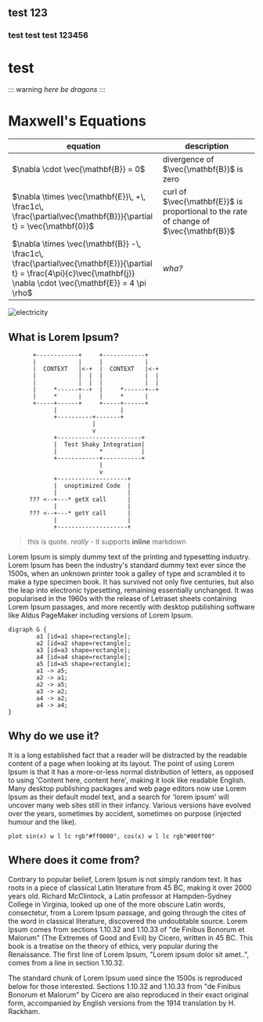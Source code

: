 




test 123
------------------------------------------


### test test test 123456

# test



::: warning
*here be dragons*
:::


# Maxwell's Equations


equation | description
----------|------------
$\nabla \cdot \vec{\mathbf{B}}  = 0$ | divergence of $\vec{\mathbf{B}}$ is zero
$\nabla \times \vec{\mathbf{E}}\, +\, \frac1c\, \frac{\partial\vec{\mathbf{B}}}{\partial t}  = \vec{\mathbf{0}}$ |  curl of $\vec{\mathbf{E}}$ is proportional to the rate of change of $\vec{\mathbf{B}}$
$\nabla \times \vec{\mathbf{B}} -\, \frac1c\, \frac{\partial\vec{\mathbf{E}}}{\partial t} = \frac{4\pi}{c}\vec{\mathbf{j}}    \nabla \cdot \vec{\mathbf{E}} = 4 \pi \rho$ | _wha?_



![electricity](http://i.giphy.com/Gty2oDYQ1fih2.gif)


## What is Lorem Ipsum?

```shaky
       +------------+     +------------+
       |            |     |            |
       |  CONTEXT   |<-+  |  CONTEXT   |<-+
       |            |  |  |            |  |
       |            |  |  |            |  |
       |     *------+--+  |     *------+--+
       |     *      |     |     *      |
       +-----+------+     +-----+------+
             |                  |
             +----------+-------+
                        |
                        v
             +------------------------+
             |  Test Shaky Integration|
             |            *           |
             +------------+-----------+
                          |
                          v
             +--------------------+
             |  unoptimized Code  |
             |                    |
      ??? <--+---* getX call      |
             |                    |
      ??? <--+---* getY call      |
             |                    |
             +--------------------+
```

> this is quote. _really_ - it supports **inline** markdown

Lorem Ipsum is simply dummy text of the printing and typesetting industry. Lorem Ipsum has been the industry's standard dummy text ever since the 1500s, when an unknown printer took a galley of type and scrambled it to make a type specimen book. It has survived not only five centuries, but also the leap into electronic typesetting, remaining essentially unchanged. It was popularised in the 1960s with the release of Letraset sheets containing Lorem Ipsum passages, and more recently with desktop publishing software like Aldus PageMaker including versions of Lorem Ipsum.

```run-dot
digraph G {
        a1 [id=a1 shape=rectangle];
        a2 [id=a2 shape=rectangle];
        a3 [id=a3 shape=rectangle];
        a4 [id=a4 shape=rectangle];
        a5 [id=a5 shape=rectangle];
        a1 -> a5;
        a2 -> a1;
        a2 -> a5;
        a3 -> a2;
        a4 -> a2;
        a4 -> a4;
}
```

## Why do we use it?

It is a long established fact that a reader will be distracted by the readable content of a page when looking at its layout. The point of using Lorem Ipsum is that it has a more-or-less normal distribution of letters, as opposed to using 'Content here, content here', making it look like readable English. Many desktop publishing packages and web page editors now use Lorem Ipsum as their default model text, and a search for 'lorem ipsum' will uncover many web sites still in their infancy. Various versions have evolved over the years, sometimes by accident, sometimes on purpose (injected humour and the like).

```run-gnuplot
plot sin(x) w l lc rgb"#ff0000", cos(x) w l lc rgb"#00ff00"
```

## Where does it come from?

Contrary to popular belief, Lorem Ipsum is not simply random text. It has roots in a piece of classical Latin literature from 45 BC, making it over 2000 years old. Richard McClintock, a Latin professor at Hampden-Sydney College in Virginia, looked up one of the more obscure Latin words, consectetur, from a Lorem Ipsum passage, and going through the cites of the word in classical literature, discovered the undoubtable source. Lorem Ipsum comes from sections 1.10.32 and 1.10.33 of "de Finibus Bonorum et Malorum" (The Extremes of Good and Evil) by Cicero, written in 45 BC. This book is a treatise on the theory of ethics, very popular during the Renaissance. The first line of Lorem Ipsum, "Lorem ipsum dolor sit amet..", comes from a line in section 1.10.32.

The standard chunk of Lorem Ipsum used since the 1500s is reproduced below for those interested. Sections 1.10.32 and 1.10.33 from "de Finibus Bonorum et Malorum" by Cicero are also reproduced in their exact original form, accompanied by English versions from the 1914 translation by H. Rackham.
